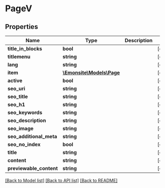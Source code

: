 # PageV

## Properties
Name | Type | Description | Notes
------------ | ------------- | ------------- | -------------
**title_in_blocks** | **bool** |  | [optional] 
**titlemenu** | **string** |  | [optional] 
**lang** | **string** |  | [optional] 
**item** | [**\Emonsite\Models\Page**](Page.md) |  | [optional] 
**active** | **bool** |  | [optional] 
**seo_uri** | **string** |  | [optional] 
**seo_title** | **string** |  | [optional] 
**seo_h1** | **string** |  | [optional] 
**seo_keywords** | **string** |  | [optional] 
**seo_description** | **string** |  | [optional] 
**seo_image** | **string** |  | [optional] 
**seo_additional_meta** | **string** |  | [optional] 
**seo_no_index** | **bool** |  | [optional] 
**title** | **string** |  | [optional] 
**content** | **string** |  | [optional] 
**previewable_content** | **string** |  | [optional] 

[[Back to Model list]](../../README.md#documentation-for-models) [[Back to API list]](../../README.md#documentation-for-api-endpoints) [[Back to README]](../../README.md)

